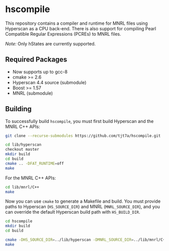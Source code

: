 # hscompile
This repository contains a compiler and runtime for MNRL files
using Hyperscan as a CPU back-end.  There is also support for compiling Pearl Compatible Regular Expressions (PCREs) to MNRL files.

*Note:* Only hStates are currently supported.

## Required Packages

- Now supports up to gcc-8 
- cmake >= 2.6
- Hyperscan 4.4 source (submodule)
- Boost >= 1.57
- MNRL (submodule)

## Building
To successfully build `hscompile`, you must first build Hyperscan and the MNRL C++ APIs:

```bash
git clone --recurse-submodules https://github.com/tjt7a/hscompile.git
```

```bash
cd lib/hyperscan
checkout master
mkdir build
cd build
cmake .. -DFAT_RUNTIME=off
make
```

For the MNRL C++ APIs:

```bash
cd lib/mnrl/C++
make
```

Now you can use `cmake` to generate a Makefile and build.  You must provide paths to Hyperscan (`HS_SOURCE_DIR`) and MNRL (`MNRL_SOURCE_DIR`), and you can override the default Hyperscan build path with `HS_BUILD_DIR`.

```bash
cd hscompile 
mkdir build
cd build

cmake -DHS_SOURCE_DIR=../lib/hyperscan -DMNRL_SOURCE_DIR=../lib/mnrl/C++ ..
make
```
